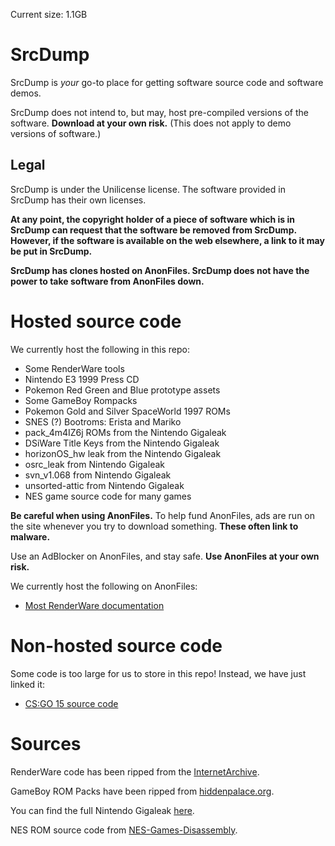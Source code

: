 Current size: 1.1GB

# SrcDump

SrcDump is *your* go-to place for getting software source code and software demos.

SrcDump does not intend to, but may, host pre-compiled versions of the software. **Download at your own risk.** (This does not apply to demo versions of software.)

## Legal

SrcDump is under the Unilicense license. The software provided in SrcDump has their own licenses.

**At any point, the copyright holder of a piece of software which is in SrcDump can request that the software be removed from SrcDump. However, if the software is available on the web elsewhere, a link to it may be put in SrcDump.**

**SrcDump has clones hosted on AnonFiles. SrcDump does not have the power to take software from AnonFiles down.**

# Hosted source code

We currently host the following in this repo:
- Some RenderWare tools
- Nintendo E3 1999 Press CD
- Pokemon Red Green and Blue prototype assets
- Some GameBoy Rompacks
- Pokemon Gold and Silver SpaceWorld 1997 ROMs
- SNES (?) Bootroms: Erista and Mariko
- pack_4m4IZ6j ROMs from the Nintendo Gigaleak
- DSiWare Title Keys from the Nintendo Gigaleak
- horizonOS_hw leak from the Nintendo Gigaleak
- osrc_leak from Nintendo Gigaleak
- svn_v1.068 from Nintendo Gigaleak
- unsorted-attic from Nintendo Gigaleak
- NES game source code for many games

**Be careful when using AnonFiles.** To help fund AnonFiles, ads are run on the site whenever you try to download something. **These often link to malware.**

Use an AdBlocker on AnonFiles, and stay safe. **Use AnonFiles at your own risk.**

We currently host the following on AnonFiles:
- [Most RenderWare documentation](https://anonfiles.com/V6o5rcj7za/SRCDUMP_renderware_docu_v1_zip)

# Non-hosted source code

Some code is too large for us to store in this repo! Instead, we have just linked it:

- [CS:GO 15 source code](https://github.com/sr2echa/CSGO-Source-Code)

# Sources

RenderWare code has been ripped from the [InternetArchive](https://archive.org/details/renderwaregraphics3.7sdkandstudio2.01).

GameBoy ROM Packs have been ripped from [hiddenpalace.org](https://hiddenpalace.org/Prototypes_by_system/Game_Boy).

You can find the full Nintendo Gigaleak [here](https://archive.org/download/silver-space-world-1997-roms).

NES ROM source code from [NES-Games-Disassembly](https://github.com/cyneprepou4uk/NES-Games-Disassembly).
